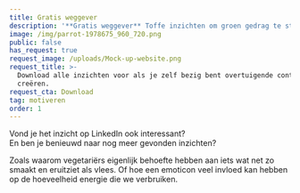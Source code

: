 ```yaml
---
title: Gratis weggever
description: '**Gratis weggever** Toffe inzichten om groen gedrag te stimuleren'
image: /img/parrot-1978675_960_720.png
public: false
has_request: true
request_image: /uploads/Mock-up-website.png
request_title: >-
  Download alle inzichten voor als je zelf bezig bent overtuigende content te
  creëren.
request_cta: Download
tag: motiveren
order: 1
---
```


Vond je het inzicht op LinkedIn ook interessant?<br>En ben je benieuwd naar nog meer gevonden inzichten?

Zoals waarom vegetari&euml;rs eigenlijk behoefte hebben aan iets wat net zo smaakt en eruitziet als vlees. Of hoe een emoticon veel invloed kan hebben op de hoeveelheid energie die we verbruiken.